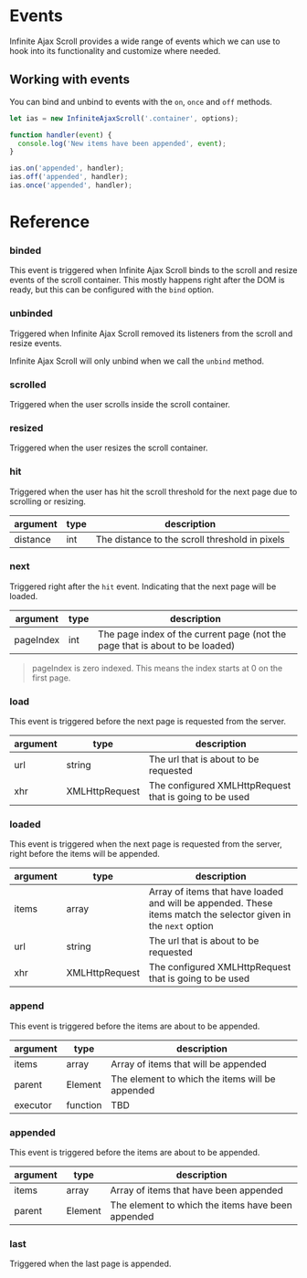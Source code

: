 # Events

Infinite Ajax Scroll provides a wide range of events which we can use to hook into its functionality and customize where needed.

## Working with events

You can bind and unbind to events with the `on`, `once` and `off` methods.

```js
let ias = new InfiniteAjaxScroll('.container', options);

function handler(event) {
  console.log('New items have been appended', event);
}

ias.on('appended', handler);
ias.off('appended', handler);
ias.once('appended', handler);
```

Reference
=========

### binded

This event is triggered when Infinite Ajax Scroll binds to the scroll and resize events of the scroll container. This mostly happens right after the DOM is ready, but this can be configured with the `bind` option. 

### unbinded

Triggered when Infinite Ajax Scroll removed its listeners from the scroll and resize events.

Infinite Ajax Scroll will only unbind when we call the `unbind` method.  

### scrolled

Triggered when the user scrolls inside the scroll container.  

### resized

Triggered when the user resizes the scroll container.  

### hit

Triggered when the user has hit the scroll threshold for the next page due to scrolling or resizing.  

argument  | type  | description 
--------- | ----- | -------------
distance  | int   | The distance to the scroll threshold in pixels

### next

Triggered right after the `hit` event. Indicating that the next page will be loaded.    

argument  | type  | description 
--------- | ----- | -------------
pageIndex | int  | The page index of the current page (not the page that is about to be loaded)

> pageIndex is zero indexed. This means the index starts at 0 on the first page.

### load

This event is triggered before the next page is requested from the server.    

argument  | type           | description 
--------- | -------------- | -------------
url       | string         | The url that is about to be requested
xhr       | XMLHttpRequest | The configured XMLHttpRequest that is going to be used

### loaded

This event is triggered when the next page is requested from the server, right before the items will be appended.    

argument  | type           | description 
--------- | -------------- | -------------
items     | array<Element> | Array of items that have loaded and will be appended. These items match the selector given in the `next` option
url       | string         | The url that is about to be requested
xhr       | XMLHttpRequest | The configured XMLHttpRequest that is going to be used

### append

This event is triggered before the items are about to be appended.    

argument  | type           | description 
--------- | -------------- | -------------
items     | array<Element> | Array of items that will be appended
parent    | Element        | The element to which the items will be appended
executor  | function       | TBD

### appended

This event is triggered before the items are about to be appended.    

argument  | type           | description 
--------- | -------------- | -------------
items     | array<Element> | Array of items that have been appended
parent    | Element        | The element to which the items have been appended

### last

Triggered when the last page is appended. 
